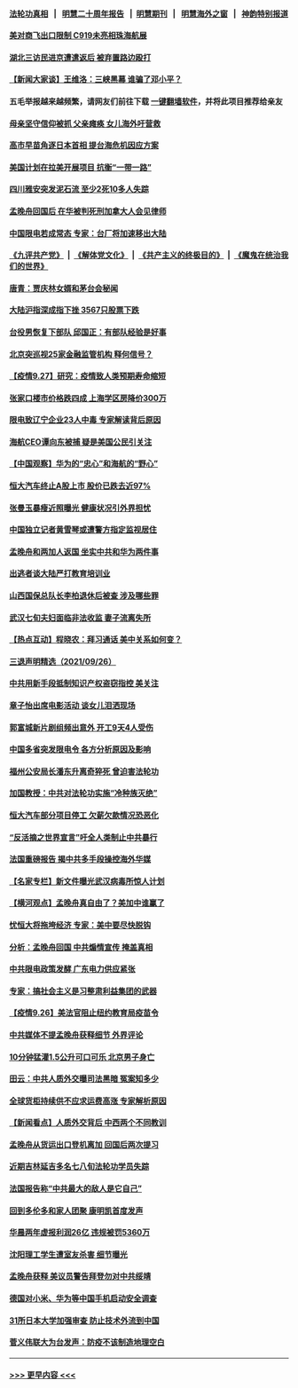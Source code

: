#### [法轮功真相](https://github.com/gfw-breaker/truth/blob/master/README.md?t=0) &nbsp;&nbsp;|&nbsp;&nbsp; [明慧二十周年报告](https://github.com/gfw-breaker/mh-reports/blob/master/README.md?t=0) &nbsp;&nbsp;|&nbsp;&nbsp;[明慧期刊](https://github.com/gfw-breaker/mh-qikan) &nbsp;&nbsp;|&nbsp;&nbsp; [明慧海外之窗](https://github.com/gfw-breaker/mh-news/blob/master/README.md?t=0) &nbsp;&nbsp;|&nbsp;&nbsp; [神韵特别报道](https://github.com/gfw-breaker/mh-news/blob/master/shenyun.md?t=0)
#### [美对商飞出口限制 C919未亮相珠海航展](../pages/nsc413/n13263992.md?t=09272351) 
#### [湖北三访民进京遭遣返后 被弃置路边殴打](../pages/nsc413/n13264021.md?t=09272351) 
#### [【新闻大家谈】王维洛：三峡黑幕 谁骗了邓小平？](../pages/nsc413/n13262649.md?t=09272351) 
#### 五毛举报越来越频繁，请网友们前往下载 [一键翻墙软件](https://github.com/gfw-breaker/ssr-accounts)，并将此项目推荐给亲友
#### [母亲坚守信仰被抓 父亲瘫痪 女儿海外吁营救](../pages/nsc413/n13263236.md?t=09272351) 
#### [高市早苗角逐日本首相 提台海危机因应方案](../pages/nsc413/n13263963.md?t=09272351) 
#### [美国计划在拉美开展项目 抗衡“一带一路”](../pages/nsc413/n13264050.md?t=09272351) 
#### [四川雅安突发泥石流 至少2死10多人失踪](../pages/nsc413/n13263885.md?t=09272351) 
#### [孟晚舟回国后 在华被判死刑加拿大人会见律师](../pages/nsc413/n13263462.md?t=09272351) 
#### [中国限电若成常态 专家：台厂将加速移出大陆](../pages/nsc413/n13263681.md?t=09272351) 
#### [《九评共产党》](https://github.com/begood0513/9ping.md/blob/master/README.md) &nbsp;|&nbsp; [《解体党文化》](../../../../jtdwh.md/blob/master/README.md)  &nbsp;|&nbsp; [《共产主义的终极目的》](../../../../gczydzjmd.md/blob/master/README.md) &nbsp;|&nbsp; [《魔鬼在统治我们的世界》](../../../../mgztzwmdsj.md/blob/master/README.md) 
#### [唐青：贾庆林女婿和茅台会秘闻](../pages/nsc413/n13262148.md?t=09272351) 
#### [大陆沪指深成指下挫 3567只股票下跌](../pages/nsc413/n13263428.md?t=09272351) 
#### [台役男恢复下部队 邱国正：有部队经验是好事](../pages/nsc413/n13262641.md?t=09272351) 
#### [北京突巡视25家金融监管机构 释何信号？](../pages/nsc413/n13263513.md?t=09272351) 
#### [【疫情9.27】研究：疫情致人类预期寿命缩短](../pages/nsc413/n13263029.md?t=09272351) 
#### [张家口楼市价格跌四成 上海学区房降价300万](../pages/nsc413/n13262702.md?t=09272351) 
#### [限电致辽宁企业23人中毒 专家解读背后原因](../pages/nsc413/n13263285.md?t=09272351) 
#### [海航CEO谭向东被捕 疑是美国公民引关注](../pages/nsc413/n13262674.md?t=09272351) 
#### [【中国观察】华为的“忠心”和海航的“野心”](../pages/nsc413/n13262797.md?t=09272351) 
#### [恒大汽车终止A股上市 股价已跌去近97%](../pages/nsc413/n13262457.md?t=09272351) 
#### [张曼玉暴瘦近照曝光 健康状况引外界担忧](../pages/nsc413/n13262371.md?t=09272351) 
#### [中国独立记者黄雪琴或遭警方指定监视居住](../pages/nsc413/n13262407.md?t=09272351) 
#### [孟晚舟和两加人返国 坐实中共和华为两件事](../pages/nsc413/n13262554.md?t=09272351) 
#### [出逃者谈大陆严打教育培训业](../pages/nsc413/n13262660.md?t=09272351) 
#### [山西国保总队长李柏退休后被查 涉及哪些罪](../pages/nsc413/n13262023.md?t=09272351) 
#### [武汉七旬夫妇面临非法收监 妻子流离失所](../pages/nsc413/n13261750.md?t=09272351) 
#### [【热点互动】程晓农：拜习通话 美中关系如何变？](../pages/nsc413/n13262313.md?t=09272351) 
#### [三退声明精选（2021/09/26）](../pages/nsc413/n13262497.md?t=09272351) 
#### [中共用新手段抵制知识产权盗窃指控 美关注](../pages/nsc413/n13262285.md?t=09272351) 
#### [章子怡出席电影活动 谈女儿泪洒现场](../pages/nsc413/n13262059.md?t=09272351) 
#### [郭富城新片剧组频出意外 开工9天4人受伤](../pages/nsc413/n13262210.md?t=09272351) 
#### [中国多省突发限电令 各方分析原因及影响](../pages/nsc413/n13262087.md?t=09272351) 
#### [福州公安局长潘东升离奇猝死 曾迫害法轮功](../pages/nsc413/n13262082.md?t=09272351) 
#### [加国教授：中共对法轮功实施“冷种族灭绝”](../pages/nsc413/n13261976.md?t=09272351) 
#### [恒大汽车部分项目停工 欠薪欠款情况恐恶化](../pages/nsc413/n13261886.md?t=09272351) 
#### [“反活摘之世界宣言”吁全人类制止中共暴行](../pages/nsc413/n13259730.md?t=09272351) 
#### [法国重磅报告 揭中共多手段操控海外华媒](../pages/nsc413/n13261835.md?t=09272351) 
#### [【名家专栏】新文件曝光武汉病毒所惊人计划](../pages/nsc413/n13261477.md?t=09272351) 
#### [【横河观点】孟晚舟真自由了？美加中谁赢了](../pages/nsc413/n13260514.md?t=09272351) 
#### [忧恒大将拖垮经济 专家：美中要尽快脱钩](../pages/nsc413/n13259103.md?t=09272351) 
#### [分析：孟晚舟回国 中共煽情宣传 掩盖真相](../pages/nsc413/n13261407.md?t=09272351) 
#### [中共限电政策发酵 广东电力供应紧张](../pages/nsc413/n13261498.md?t=09272351) 
#### [专家：搞社会主义是习整肃利益集团的武器](../pages/nsc413/n13258054.md?t=09272351) 
#### [【疫情9.26】美法官阻止纽约教育局疫苗令](../pages/nsc413/n13261248.md?t=09272351) 
#### [中共媒体不提孟晚舟获释细节 外界评论](../pages/nsc413/n13260926.md?t=09272351) 
#### [10分钟猛灌1.5公升可口可乐 北京男子身亡](../pages/nsc413/n13261009.md?t=09272351) 
#### [田云：中共人质外交曝司法黑暗 冤案知多少](../pages/nsc413/n13260594.md?t=09272351) 
#### [全球货柜持续供不应求运费高涨 专家解析原因](../pages/nsc413/n13258866.md?t=09272351) 
#### [【新闻看点】人质外交背后 中西两个不同教训](../pages/nsc413/n13260457.md?t=09272351) 
#### [孟晚舟从货运出口登机离加 回国后两次提习](../pages/nsc413/n13260749.md?t=09272351) 
#### [近期吉林延吉多名七八旬法轮功学员失踪](../pages/nsc413/n13258579.md?t=09272351) 
#### [法国报告称“中共最大的敌人是它自己”](../pages/nsc413/n13260484.md?t=09272351) 
#### [回到多伦多和家人团聚 康明凯首度发声](../pages/nsc413/n13260386.md?t=09272351) 
#### [华晨两年虚报利润26亿 违规被罚5360万](../pages/nsc413/n13260370.md?t=09272351) 
#### [沈阳理工学生遭室友杀害 细节曝光](../pages/nsc413/n13259888.md?t=09272351) 
#### [孟晚舟获释 美议员警告拜登勿对中共绥靖](../pages/nsc413/n13260298.md?t=09272351) 
#### [德国对小米、华为等中国手机启动安全调查](../pages/nsc413/n13260278.md?t=09272351) 
#### [31所日本大学加强审查 防止技术外流到中国](../pages/nsc413/n13260253.md?t=09272351) 
#### [菅义伟联大为台发声：防疫不该制造地理空白](../pages/nsc413/n13259826.md?t=09272351) 

----
#### [ >>> 更早内容 <<< ](../indexes/nsc413-earlier.md)
